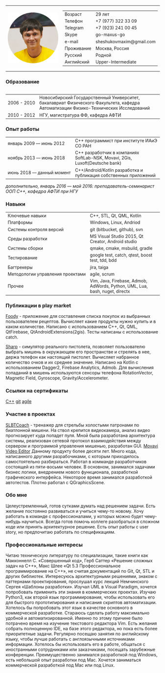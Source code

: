 <table>
	<tr>
		<td>
			<img src="./images/photo_round.png" width="256px">
		</td>
		<td>
			<table>
				<tr>
					<td>Возраст</td>
					<td>29 лет</td>
				</tr>
				<tr>
					<td>Телефон</td>
					<td> +7 (977) 322 33 09</td>
				</tr>
				<tr>
					<td>Telegram</td>
					<td>+7 (923) 241 00 45</td>
				</tr>
				<tr>
					<td>Skype</td>
					<td>go-maxus-go</td>
				</tr>
				<tr>
					<td>e-mail</td>
					<td>sheshukovmaxim@gmail.com</td>
				</tr>
				<tr>
					<td>Проживание</td>
					<td>Москва, Россия</td>
				</tr>
				<tr>
					<td>Русский</td>
					<td>Родной</td>
				</tr>
				<tr>
					<td>Английский</td>
					<td>Upper-Intermediate</td>
				</tr>
			</table>
		</td>
	</tr>
<table>

### Образование

<table>
	<tr>
		<td nowrap>2006 - 2010</td>
		<td>Новосибирский Государственный Университет, бакалавриат Физического Факультета, кафедра Автоматизации Физико-Технических Исследований</td>
	</tr>
	<tr>
		<td nowrap>2010 - 2012</td>
		<td>НГУ, магистратура ФФ, кафедра АФТИ</td>
	</tr>
</table>

### Опыт работы

<table>
	<tr>
		<td nowrap>январь 2009 — июнь 2012</td>
		<td> С++ программист при институте ИАиЭ СО РАН</td>
	</tr>
	<tr>
		<td nowrap>ноябрь 2013 — июнь 2018</td>
		<td>C++ разработчик в компаниях SoftLab-NSK, Movavi, 2Gis, Luxoft(Deutsche bank)</td>
	</tr>
	<tr>
		<td nowrap>июнь 2018 — данный момент</td>
		<td>C++/Android/Kotlin разработка и публикация собственных приложений</td>
	</tr>
</table>

*дополнительно, январь 2016 — май 2016: преподаватель-семинарист ООП С++, кафедра АФТИ при НГУ*

### Навыки

<table>
	<tr>
		<td nowrap>Ключевые навыки</td>
		<td>С++, STL, Qt, QML, Kotlin</td>
		</tr>
	<tr>
		<td nowrap>Платформы</td>
		<td>Windows, Linux, Andriod</td>
	</tr>
	<tr>
		<td nowrap>Системы контроля версий</td>
		<td>git (bitbucket, github), svn</td>
	</tr>
	<tr>
		<td nowrap>Среды разработки</td>
		<td>MS Visual Studio 2015, Qt Creator, Android studio</td>
	</tr>
	<tr>
		<td nowrap>Системы сборки</td>
		<td>qmake, cmake, msbuild, gradle</td>
	</tr>
	<tr>
		<td nowrap>Тестирование</td>
		<td>google test, catch, qtest, boost test, tdd, bdd</td>
	</tr>
	<tr>
		<td nowrap>Багтрекеры</td>
		<td>jira, taiga</td>
	</tr>
	<tr>
		<td nowrap>Методологии управления проектами</td>
		<td>agile, scrum</td>
	</tr>
	<tr>
		<td nowrap>Прочее</td>
		<td>Vim, Java, Firebase, Admob, AdWords, Python, UML, Lua, bash, nuget, directx</td>
	</tr>
</table>

### Публикации в play market
[Foody](https://play.google.com/store/apps/details?id=ru.bananabits.android.foody) - приложение для составления списка покупок из выбранных пользователем рецептов. Вычисляет какие продукты нужно купить и в каком количестве. Написано с использованием C++, Qt, QML, QtFirebase, QtAndroidExtensions(2gis). Тесты написаны с использование catch.

[Sharp](https://play.google.com/store/apps/details?id=ru.bananabits.android.sharp) - симулятор реального пистолета, позволяет пользователю выбрать мишень в окружающем его пространстве и стрелять в нее, держа телефон как настоящий пистолет. Вычисляет набранное количество очков и их среднее значение. Написано на Kotlin с использованием Dagger2, Firebase Analytics, Admob. Для вычисления попаданий в мишень используются сенсоры телефона RotationVector, Magnetic Field, Gyroscope, Gravity/Accelerometer.

### Ссылки на сертификаты

[С++](https://drive.google.com/open?id=15Oub2s6kyQ46cU-gVCYjzJBZNLYL0y9J)
[git](https://drive.google.com/open?id=180_r3mn6kDGEWIykSrBRIUl5itSl7ESX)
[agile](https://drive.google.com/open?id=1a9K-tL_NADU9Zwgygf9IrW-60UL5gcNB)

### Участие в проектах

[SLBTCoach]( https://yadi.sk/i/SCxe3UgikCHA2 ) - тренажер для стрельбы холостыми патронами по биатлонной мишени. На ствол крепится видеокамера, анализ видео прогнозирует куда попадет пуля. Мной была разработана архитектура системы, реализован сетевой протокол взаимодействия между сервером и программой управления мишенью, разработан GUI.
[Movavi Video Editor](https://www.movavi.ru/mac-video-editor/)
Данному продукту более десяти лет. Много кода, написанного другими разрабочиками, с которым приходилось самостоятельно разбираться. Работал в комманде разработчиков состоящей из пяти-восьми человек. В основном, занимался задачами бизнес логики, внедрением нового функционала, разработкой графического интерфейса. Некоторое время занимался разработкой автотестов. Плотно работал с QGraphicsScene.

### Обо мне

Целеустремленный, готов сутками думать над решением задачи. Есть желание постоянно развиваться и учиться чему-то новому. Хочу работать в команде с профессионалами, у которых можно будет чему-нибудь научиться. Всегда готов помочь коллеге разобраться в сложном коде или принять архитектурное решение. Есть опыт работы с user story, но предпочитаю работать по спецификациям.

### Профессиональные интересы

Читаю техническую литературу по специализации, такие книги как Макконнелл С. «Совершенный код», Герб Саттер «Решение сложных задач на C++»,  Макс Шлее «Qt 5.3 Профессиональное программирование на C++», не считая документаций по Git, Qt, STL и других библиотек.
Интересуюсь архитектурными решениями, знаком с паттернами проектирования, прослушал курс лекций Немчинского Сергея «Шаблоны разработки». Изучал UML в Visual Paradigm, хочется попробовать применить эти знания в коммерческих проектах.
Изучаю Python3, как второй язык программирования, чтобы использовать его для быстрого прототипирования и написания скриптов автоматизации. Хотелось бы попробовать этот язык в качестве основного в коммерческой разработке.
Стараюсь сделать работу максимально удобной и автоматизированной. Именно по этому причине было потрачено время на изучение текстового редактора Vim. Есть желания собрать полноценную IDE, на базе этого редактора, но пока есть более приоритетные задачи.
Регулярно посещаю занятия по английскому языку, чтобы лучше работать с англоязычными источниками информации. Хотелось бы использовать его в работе, общаться с иностранными сотрудниками или заказчиками, посещать зарубежные конференции.
Преимущественно занимался разработкой под Windows, есть небольшой опыт разработки под Mac. Хочется заниматься коммерческой разработкой под Mac или под Linux.  
